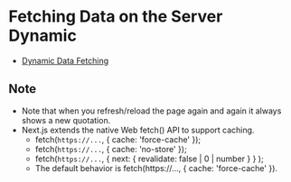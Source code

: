 # Fetching Data on the Server Dynamic

- [Dynamic Data Fetching](https://beta.nextjs.org/docs/data-fetching/fetching#dynamic-data-fetching)

## Note

- Note that when you refresh/reload the page again and again it always shows a new quotation.
- Next.js extends the native Web fetch() API to support caching.
  - fetch(`https://...`, { cache: 'force-cache' });
  - fetch(`https://...`, { cache: 'no-store' });
  - fetch(`https://...`, { next: { revalidate: false | 0 | number } } );
  - The default behavior is fetch(https://..., { cache: 'force-cache' }).
